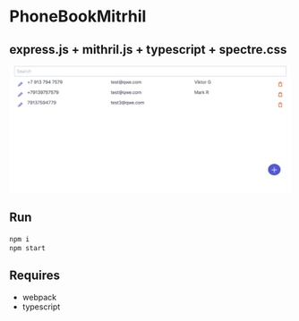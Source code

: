 # PhoneBookMitrhil

## express.js + mithril.js + typescript + spectre.css

![](./preview.png)

## Run

```
npm i
npm start
```

## Requires

- webpack
- typescript